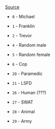 [Source](http://www.dev-c.com/nativedb/func/info/ff059e1e4c01e63c)

- `0` - Michael
- `1` - Franklin
- `2` - Trevor

- `4` - Random male
- `5` - Random female

- `6` - Cop

- `20` - Paramedic
- `21` - LSFD
- `26` - Human (???)
- `27` - SWAT
- `28` - Animal
- `29` - Army
